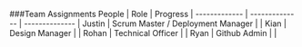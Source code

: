 ###Team Assignments
People | Role | Progress |
-------------  | -------------- | -------------- |
Justin   | Scrum Master / Deployment Manager |   |
Kian   | Design Manager |  |
Rohan   | Technical Officer |  |
Ryan   | Github Admin |  |
